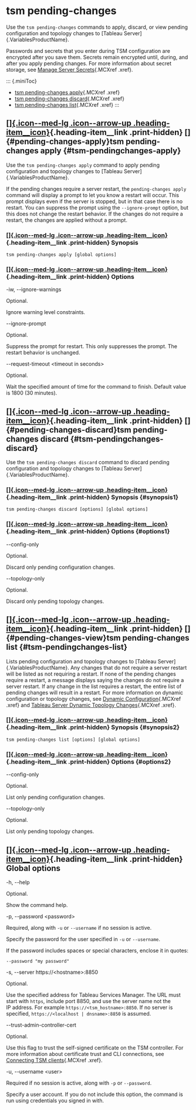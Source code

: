 

tsm pending-changes
===================
Use the `tsm pending-changes` commands to apply, discard, or view
pending configuration and topology changes to [Tableau
Server]{.VariablesProductName}.

Passwords and secrets that you enter during TSM configuration are
encrypted after you save them. Secrets remain encrypted until, during,
and after you apply pending changes. For more information about secret
storage, see [Manage Server
Secrets](https://help.tableau.com/current/server/en-us/security_secret_storage.htm#Understa){.MCXref
.xref}.

::: {.miniToc}
-   [tsm pending-changes
    apply](https://help.tableau.com/current/server/en-us/cli_pending-changes.htm#pending-changes-apply){.MCXref
    .xref}
-   [tsm pending-changes
    discard](https://help.tableau.com/current/server/en-us/cli_pending-changes.htm#pending-changes-discard){.MCXref
    .xref}
-   [tsm pending-changes
    list](https://help.tableau.com/current/server/en-us/cli_pending-changes.htm#pending-changes-view){.MCXref
    .xref}
:::

<div>

[[]{.icon--med-lg .icon--arrow-up .heading-item__icon}](https://help.tableau.com/current/server/en-us/cli_pending-changes.htm#){.heading-item__link .print-hidden} []{#pending-changes-apply}tsm pending-changes apply {#tsm-pendingchanges-apply}
----------------------------------------------------------------------------------------------------------------------------------------------------------------------------------------------------------------------

</div>

Use the `tsm pending-changes apply` command to apply pending
configuration and topology changes to [Tableau
Server]{.VariablesProductName}.

If the pending changes require a server restart, the
`pending-changes apply` command will display a prompt to let you know a
restart will occur. This prompt displays even if the server is stopped,
but in that case there is no restart. You can suppress the prompt using
the `--ignore-prompt` option, but this does not change the restart
behavior. If the changes do not require a restart, the changes are
applied without a prompt.

<div>

### [[]{.icon--med-lg .icon--arrow-up .heading-item__icon}](https://help.tableau.com/current/server/en-us/cli_pending-changes.htm#){.heading-item__link .print-hidden} Synopsis

</div>

`tsm pending-changes apply [global options]`

<div>

### [[]{.icon--med-lg .icon--arrow-up .heading-item__icon}](https://help.tableau.com/current/server/en-us/cli_pending-changes.htm#){.heading-item__link .print-hidden} Options

</div>

-iw, \--ignore-warnings

Optional.

Ignore warning level constraints.

\--ignore-prompt

Optional.

Suppress the prompt for restart. This only suppresses the prompt. The
restart behavior is unchanged.

\--request-timeout \<timeout in seconds\>

Optional.

Wait the specified amount of time for the command to finish. Default
value is 1800 (30 minutes).

<div>

[[]{.icon--med-lg .icon--arrow-up .heading-item__icon}](https://help.tableau.com/current/server/en-us/cli_pending-changes.htm#){.heading-item__link .print-hidden} []{#pending-changes-discard}tsm pending-changes discard {#tsm-pendingchanges-discard}
--------------------------------------------------------------------------------------------------------------------------------------------------------------------------------------------------------------------------

</div>

Use the `tsm pending-changes discard` command to discard pending
configuration and topology changes to [Tableau
Server]{.VariablesProductName}.

<div>

### [[]{.icon--med-lg .icon--arrow-up .heading-item__icon}](https://help.tableau.com/current/server/en-us/cli_pending-changes.htm#){.heading-item__link .print-hidden} Synopsis {#synopsis1}

</div>

`tsm pending-changes discard [options] [global options]`

<div>

### [[]{.icon--med-lg .icon--arrow-up .heading-item__icon}](https://help.tableau.com/current/server/en-us/cli_pending-changes.htm#){.heading-item__link .print-hidden} Options {#options1}

</div>

\--config-only

Optional.

Discard only pending configuration changes.

\--topology-only

Optional.

Discard only pending topology changes.

<div>

[[]{.icon--med-lg .icon--arrow-up .heading-item__icon}](https://help.tableau.com/current/server/en-us/cli_pending-changes.htm#){.heading-item__link .print-hidden} []{#pending-changes-view}tsm pending-changes list {#tsm-pendingchanges-list}
--------------------------------------------------------------------------------------------------------------------------------------------------------------------------------------------------------------------

</div>

Lists pending configuration and topology changes to [Tableau
Server]{.VariablesProductName}. Any changes that do not require a server
restart will be listed as not requiring a restart. If none of the
pending changes require a restart, a message displays saying the changes
do not require a server restart. If any change in the list requires a
restart, the entire list of pending changes will result in a restart.
For more information on dynamic configuration or topology changes, see
[Dynamic
Configuration](https://help.tableau.com/current/server/en-us/whatsnew_server.htm#dynamic-config-20-2){.MCXref
.xref} and [Tableau Server Dynamic Topology
Changes](https://help.tableau.com/current/server/en-us/server_process_hot_topo.htm){.MCXref
.xref}.

<div>

### [[]{.icon--med-lg .icon--arrow-up .heading-item__icon}](https://help.tableau.com/current/server/en-us/cli_pending-changes.htm#){.heading-item__link .print-hidden} Synopsis {#synopsis2}

</div>

`tsm pending-changes list [options] [global options]`

<div>

### [[]{.icon--med-lg .icon--arrow-up .heading-item__icon}](https://help.tableau.com/current/server/en-us/cli_pending-changes.htm#){.heading-item__link .print-hidden} Options {#options2}

</div>

\--config-only

Optional.

List only pending configuration changes.

\--topology-only

Optional.

List only pending topology changes.

<div>

[[]{.icon--med-lg .icon--arrow-up .heading-item__icon}](https://help.tableau.com/current/server/en-us/cli_pending-changes.htm#){.heading-item__link .print-hidden} Global options
---------------------------------------------------------------------------------------------------------------------------------------------------------------------------------

</div>

-h, \--help

Optional.

Show the command help.

-p, \--password \<password\>

Required, along with `-u` or `--username` if no session is active.

Specify the password for the user specified in `-u` or `--username`.

If the password includes spaces or special characters, enclose it in
quotes:

`--password "my password"`

-s, \--server https://\<hostname\>:8850

Optional.

Use the specified address for Tableau Services Manager. The URL must
start with `https`, include port 8850, and use the server name not the
IP address. For example `https://<tsm_hostname>:8850`. If no server is
specified, `https://<localhost | dnsname>:8850` is assumed.

\--trust-admin-controller-cert

Optional.

Use this flag to trust the self-signed certificate on the
TSM controller. For more information about certificate trust and
CLI connections, see [Connecting
TSM clients](https://help.tableau.com/current/server/en-us/tsm_overview.htm#Connecti){.MCXref
.xref}.

-u, \--username \<user\>

Required if no session is active, along with `-p` or `--password`.

Specify a user account. If you do not include this option, the command
is run using credentials you signed in with.
